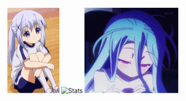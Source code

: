 ![gif](https://github.com/NeGomik/NeGomik/blob/main/gif1.gif?raw=true)
![Stats](https://github-readme-stats.vercel.app/api?username=NeGomik&show_icons=true&theme=dark)
![Shiro](https://github.com/NeGomik/NeGomik/blob/main/Shiro.gif?raw=true)
